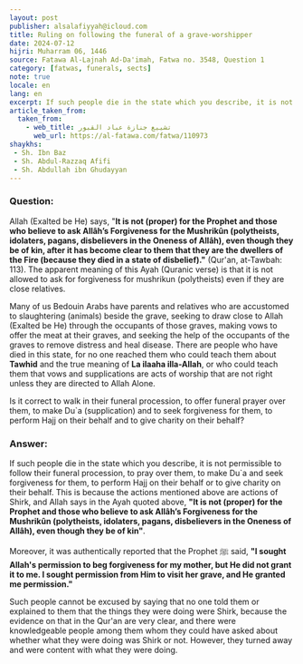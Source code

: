 ```yaml
---
layout: post
publisher: alsalafiyyah@icloud.com
title: Ruling on following the funeral of a grave-worshipper
date: 2024-07-12
hijri: Muharram 06, 1446
source: Fatawa Al-Lajnah Ad-Da'imah, Fatwa no. 3548, Question 1
category: [fatwas, funerals, sects]
note: true
locale: en
lang: en
excerpt: If such people die in the state which you describe, it is not permissible to follow their funeral procession, to pray over them, to make Du'a and seek forgiveness for them.
article_taken_from: 
  taken_from:
    - web_title: تشييع جنازة عباد القبور
      web_url: https://al-fatawa.com/fatwa/110973
shaykhs: 
 - Sh. Ibn Baz
 - Sh. Abdul-Razzaq Afifi
 - Sh. Abdullah ibn Ghudayyan
---
```

### Question: 
Allah (Exalted be He) says, "**It is not (proper) for the Prophet and those who believe to ask Allâh’s Forgiveness for the Mushrikûn (polytheists, idolaters, pagans, disbelievers in the Oneness of Allâh), even though they be of kin, after it has become clear to them that they are the dwellers of the Fire (because they died in a state of disbelief)."** (Qur'an, at-Tawbah: 113). The apparent meaning of this Ayah (Quranic verse) is that it is not allowed to ask for forgiveness for mushrikun (polytheists) even if they are close relatives. 

Many of us Bedouin Arabs have parents and relatives who are accustomed to slaughtering (animals) beside the grave, seeking to draw close to Allah (Exalted be He) through the occupants of those graves, making vows to offer the meat at their graves, and seeking the help of the occupants of the graves to remove distress and heal disease. There are people who have died in this state, for no one reached them who could teach them about **Tawhid** and the true meaning of **La ilaaha illa-Allah**, or who could teach them that vows and supplications are acts of worship that are not right unless they are directed to Allah Alone. 

Is it correct to walk in their funeral procession, to offer funeral prayer over them, to make Du`a (supplication) and to seek forgiveness for them, to perform Hajj on their behalf and to give charity on their behalf? 

### Answer: 
If such people die in the state which you describe, it is not permissible to follow their funeral procession, to pray over them, to make Du`a and seek forgiveness for them, to perform Hajj on their behalf or to give charity on their behalf. This is because the actions mentioned above are actions of Shirk, and Allah says in the Ayah quoted above, **"It is not (proper) for the Prophet and those who believe to ask Allâh’s Forgiveness for the Mushrikûn (polytheists, idolaters, pagans, disbelievers in the Oneness of Allâh), even though they be of kin"**. 

Moreover, it was authentically reported that the Prophet ﷺ said, **"I sought Allah's permission to beg forgiveness for my mother, but He did not grant it to me. I sought permission from Him to visit her grave, and He granted me permission."** 

Such people cannot be excused by saying that no one told them or explained to them that the things they were doing were Shirk, because the evidence on that in the Qur'an are very clear, and there were knowledgeable people among them whom they could have asked about whether what they were doing was Shirk or not. However, they turned away and were content with what they were doing. 
